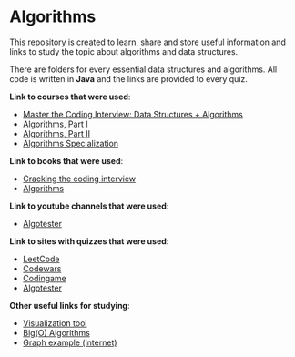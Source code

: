 # Algorithms
This repository is created to learn, share and store useful information and links to study the topic about algorithms and data structures.

There are folders for every essential data structures and algorithms. All code is written in **Java** and the links are provided to every quiz.


**Link to courses that were used**:
- [Master the Coding Interview: Data Structures + Algorithms](https://www.udemy.com/course/master-the-coding-interview-data-structures-algorithms/
  )
- [Algorithms, Part I](https://www.coursera.org/learn/algorithms-part1)
- [Algorithms, Part II](https://www.coursera.org/learn/algorithms-part2)
- [Algorithms Specialization](https://www.coursera.org/specializations/algorithms?)

**Link to books that were used**:
- [Cracking the coding interview ](https://www.amazon.com/Cracking-Coding-Interview-Programming-Questions/dp/0984782850)
- [Algorithms](https://algs4.cs.princeton.edu/home/)

**Link to youtube channels that were used**:
- [Algotester](https://www.youtube.com/channel/UCbWUQ3uIHWCkAED4ELOd1-Q)

**Link to sites with quizzes that were used**:
- [LeetCode](https://leetcode.com/)
- [Codewars](https://www.codewars.com/dashboard)
- [Codingame](https://www.codingame.com/)
- [Algotester](https://algotester.com/)

**Other useful links for studying**:
- [Visualization tool](https://visualgo.net/en/bst)
- [Big(O) Algorithms](https://www.bigocheatsheet.com/)
- [Graph example (internet)](https://internet-map.net/)
